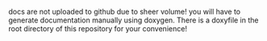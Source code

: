 docs are not uploaded to github due to sheer volume! you will have to generate documentation manually using doxygen.
There is a doxyfile in the root directory of this repository for your convenience!